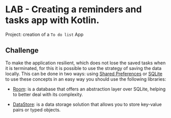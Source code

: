 # LAB - Creating a reminders and tasks app with Kotlin.

Project: creation of a `To do list` App

## Challenge
To make the application resilient, which does not lose the saved tasks when it is terminated, for this it is possible to use the strategy of saving the data locally.
This can be done in two ways: using [Shared Preferences](https://developer.android.com/training/data-storage/shared-preferences?hl=pt-br) or [SQLite](https://developer.android.com/training/data-storage/sqlite) to use these concepts in an easy way you should use the following libraries:

 - [Room](https://developer.android.com/training/data-storage/room): is a database that offers an abstraction layer over SQLite, helping to better deal with its complexity.

 - [DataStore](https://developer.android.com/topic/libraries/architecture/datastore?hl=pt-br): is a data storage solution that allows you to store key-value pairs or typed objects.
